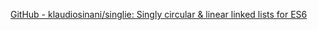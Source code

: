 
[GitHub - klaudiosinani/singlie: Singly circular & linear linked lists for ES6](https://github.com/klaudiosinani/singlie)
